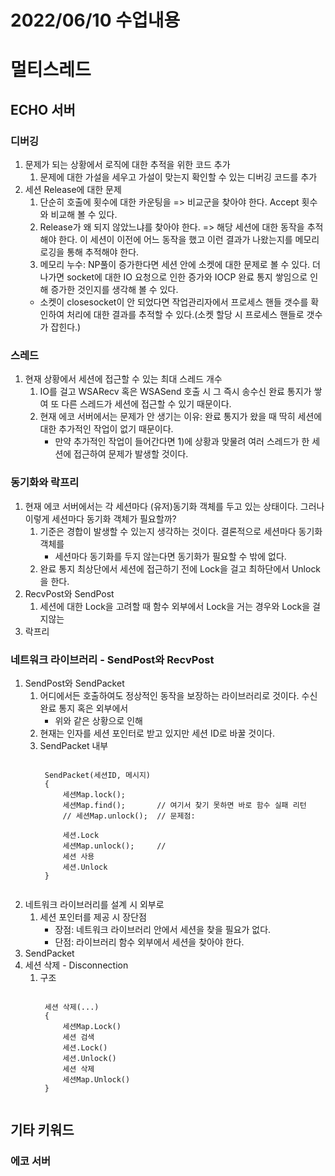 # 2022/06/10 수업내용
# 멀티스레드
## ECHO 서버
### 디버깅
1. 문제가 되는 상황에서 로직에 대한 추적을 위한 코드 추가
    1) 문제에 대한 가설을 세우고 가설이 맞는지 확인할 수 있는 디버깅 코드를 추가
2. 세션 Release에 대한 문제
    1) 단순히 호출에 횟수에 대한 카운팅을 => 비교군을 찾아야 한다. Accept 횟수와 비교해 볼 수 있다.
    2) Release가 왜 되지 않았느냐를 찾아야 한다. => 해당 세션에 대한 동작을 추적해야 한다. 이 세션이 이전에 어느 동작을 했고 이런 결과가 나왔는지를 메모리 로깅을 통해 추적해야 한다.
    3) 메모리 누수: NP풀이 증가한다면 세션 안에 소켓에 대한 문제로 볼 수 있다. 더 나가면 socket에 대한 IO 요청으로 인한 증가와 IOCP 완료 통지 쌓임으로 인해 증가한 것인지를 생각해 볼 수 있다.
    * 소켓이 closesocket이 안 되었다면 작업관리자에서 프로세스 핸들 갯수를 확인하여 처리에 대한 결과를 추적할 수 있다.(소켓 할당 시 프로세스 핸들로 갯수가 잡힌다.)

### 스레드
1. 현재 상황에서 세션에 접근할 수 있는 최대 스레드 개수
    1) IO를 걸고 WSARecv 혹은 WSASend 호출 시 그 즉시 송수신 완료 통지가 쌓여 또 다른 스레드가 세션에 접근할 수 있기 때문이다.
    2) 현재 에코 서버에서는 문제가 안 생기는 이유: 완료 통지가 왔을 때 딱히 세션에 대한 추가적인 작업이 없기 때문이다.
        * 만약 추가적인 작업이 들어간다면 1)에 상황과 맞물려 여러 스레드가 한 세션에 접근하여 문제가 발생할 것이다. 

### 동기화와 락프리
1. 현재 에코 서버에서는 각 세션마다 (유저)동기화 객체를 두고 있는 상태이다. 그러나 이렇게 세션마다 동기화 객체가 필요할까?
    1) 기준은 경합이 발생할 수 있는지 생각하는 것이다. 결론적으로 세션마다 동기화 객체를 
        * 세션마다 동기화를 두지 않는다면 동기화가 필요할 수 밖에 없다.
    2) 완료 통지 최상단에서 세션에 접근하기 전에 Lock을 걸고 최하단에서 Unlock을 한다.
2. RecvPost와 SendPost
    1) 세션에 대한 Lock을 고려할 때 함수 외부에서 Lock을 거는 경우와 Lock을 걸지않는 
4. 락프리

### 네트워크 라이브러리 - SendPost와 RecvPost
1. SendPost와 SendPacket
    1) 어디에서든 호출하여도 정상적인 동작을 보장하는 라이브러리로  것이다. 수신 완료 통지 혹은 외부에서 
        * 위와 같은 상황으로 인해 
    2) 현재는 인자를 세션 포인터로 받고 있지만 세션 ID로 바꿀 것이다.
    3) SendPacket 내부
        <pre><code>
        SendPacket(세션ID, 메시지)
        {
            세션Map.lock(); 
            세션Map.find();       // 여기서 찾기 못하면 바로 함수 실패 리턴
            // 세션Map.unlock();  // 문제점: 
            
            세션.Lock
            세션Map.unlock();     //
            세션 사용
            세션.Unlock
        }        
        </code></pre>
2. 네트워크 라이브러리를 설계 시 외부로 
    1) 세션 포인터를 제공 시 장단점
        * 장점: 네트워크 라이브러리 안에서 세션을 찾을 필요가 없다.
        * 단점: 라이브러리 함수 외부에서 세션을 찾아야 한다. 
3. SendPacket
4. 세션 삭제 - Disconnection
    1) 구조
        <pre><code>
        세션 삭제(...)
        {
            세션Map.Lock()
            세션 검색
            세션.Lock()
            세션.Unlock()
            세션 삭제
            세션Map.Unlock()
        }
        </code></pre>
    

## 기타 키워드
### 에코 서버
